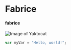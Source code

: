 # Fabrice
#### fabrice
![Image of Yaktocat](https://octodex.github.com/images/yaktocat.png)
``` javascript
var myVar = "Hello, world!";
```
